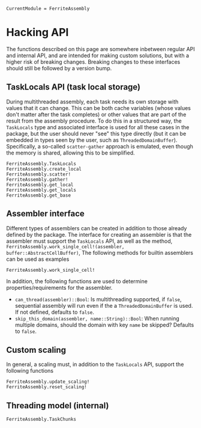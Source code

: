 ```@meta
CurrentModule = FerriteAssembly
```
# Hacking API
The functions described on this page are somewhere inbetween regular API and internal API,
and are intended for making custom solutions, but with a higher risk of breaking changes.
Breaking changes to these interfaces should still be followed by a version bump.

## TaskLocals API (task local storage)
During multithreaded assembly, each task needs its own storage with values that it can change.
This can be both cache variables (whose values don't matter after the task completes) or 
other values that are part of the result from the assembly procedure. To do this in a structured
way, the `TaskLocals` type and associated interface is used for all these cases in the package,
but the user should never "see" this type directly (but it can be embedded in types seen by the user,
such as `ThreadedDomainBuffer`). Specifically, a so-called `scatter-gather` approach is emulated, 
even though the memory is shared, allowing this to be simplified. 
```@docs
FerriteAssembly.TaskLocals
FerriteAssembly.create_local
FerriteAssembly.scatter!
FerriteAssembly.gather!
FerriteAssembly.get_local
FerriteAssembly.get_locals
FerriteAssembly.get_base
```

## Assembler interface
Different types of assemblers can be created in addition to those already defined by the package.
The interface for creating an assembler is that the assembler must support the `TaskLocals` API, 
as well as the method, 
`FerriteAssembly.work_single_cell!(assembler, buffer::AbstractCellBuffer)`,
The following methods for builtin assemblers can be used as examples
```@docs
FerriteAssembly.work_single_cell!
```
In addition, the following functions are used to determine properties/requirements for the assembler. 
- `can_thread(assembler)::Bool`: Is multithreading supported, if `false`, sequential assembly will run even if the a `ThreadedDomainBuffer` is used. If not defined, defaults to `false`. 
- `skip_this_domain(assembler, name::String)::Bool`: When running multiple domains, should the domain with key `name` be skipped? Defaults to `false`. 

## Custom scaling
In general, a scaling must, in addition to the `TaskLocals` API, 
support the following functions
```@docs
FerriteAssembly.update_scaling!
FerriteAssembly.reset_scaling!
```

## Threading model (internal)
```@docs
FerriteAssembly.TaskChunks
```